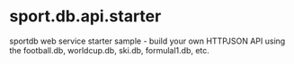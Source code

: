 sport.db.api.starter
====================

sportdb web service starter sample - build your own HTTPJSON API using the football.db, worldcup.db, ski.db, formulal1.db, etc.
